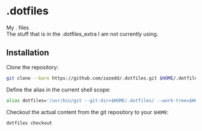 # .dotfiles

My . files  
The stuff that is in the .dotfiles_extra I am not currently using.

## Installation

Clone the repository:

```sh
git clone --bare https://github.com/zazedd/.dotfiles.git $HOME/.dotfiles
```

Define the alias in the current shell scope:

```sh
alias dotfiles='/usr/bin/git --git-dir=$HOME/.dotfiles/ --work-tree=$HOME'
```

Checkout the actual content from the git repository to your `$HOME`:

```sh
dotfiles checkout
```
